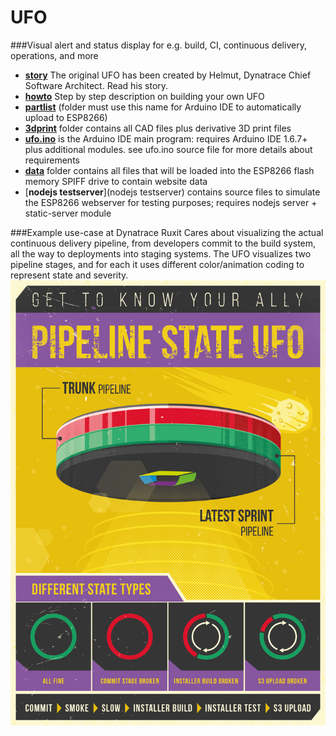 # UFO
###Visual alert and status display for e.g. build, CI, continuous delivery, operations, and more 

* [__story__](story.md) The original UFO has been created by Helmut, Dynatrace Chief Software Architect. Read his story.  
* [__howto__](howto) Step by step description on building your own UFO
* [__partlist__](partlist/readme.md#ufo-partlist)
(folder must use this name for Arduino IDE to automatically upload to ESP8266)
* [__3dprint__](3dprint) folder contains all CAD files plus derivative 3D print files
* [__ufo.ino__](ufo.ino) is the Arduino IDE main program: requires Arduino IDE 1.6.7+ plus additional modules. see ufo.ino source file for more details about requirements
* [__data__](data) folder contains all files that will be loaded into the ESP8266 flash memory SPIFF drive to contain website data 
* [__nodejs testserver__](nodejs testserver) contains source files to simulate the ESP8266 webserver for testing purposes; requires nodejs server + static-server module
 

###Example use-case at Dynatrace Ruxit
Cares about visualizing the actual continuous delivery pipeline, from developers commit to the build system, all the way to deployments into staging systems. The UFO visualizes two pipeline stages, and for each it uses different color/animation coding to represent state and severity.
![ufo banner](Pipeline-State-Lamp-01.png)

